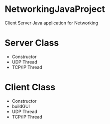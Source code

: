 # NetworkingJavaProject
Client Server Java application for Networking

<h1>Server Class</h1>
<ul>
  <li>Constructor</li>
  <li>UDP Thread</li>
  <li>TCP/IP Thread</li>
</ul>

<h1>Client Class</h1>
<ul>
  <li>Constructor</li>
  <li>buildGUI</li>
  <li>UDP Thread</li>
  <li>TCP/IP Thread</li>
</ul>
